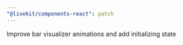 ```yaml
---
"@livekit/components-react": patch
---
```


Improve bar visualizer animations and add initializing state
